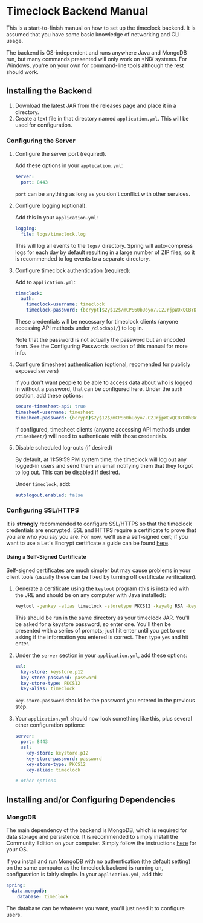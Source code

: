 # Timeclock Backend Manual

This is a start-to-finish manual on how to set up the timeclock backend. It is assumed that you have some basic knowledge of networking and CLI usage.

The backend is OS-independent and runs anywhere Java and MongoDB run, but many commands presented will only work on *NIX systems. For Windows, you're on your own for command-line tools although the rest should work.

## Installing the Backend

1. Download the latest JAR from the releases page and place it in a directory.
2. Create a text file in that directory named `application.yml`. This will be used for configuration.

### Configuring the Server

1. Configure the server port (required).

    Add these options in your `application.yml`:

    ```yaml
    server:
      port: 8443
    ```
    `port` can be anything as long as you don't conflict with other services.

2. Configure logging (optional).

    Add this in your `application.yml`:

    ```yaml
    logging:
      file: logs/timeclock.log
    ```

    This will log all events to the `logs/` directory. Spring will auto-compress logs for each day by default resulting in a large number of ZIP files, so it is recommended to log events to a separate directory.

3. Configure timeclock authentication (required):

    Add to `application.yml`:

    ```yaml
    timeclock:
      auth:
        timeclock-username: timeclock
        timeclock-password: {bcrypt}$2y$12$/mCPS60bUoyo7.C2JrjpWOxQCBYDOhBW/Y2qAA0B2Wc8NCj5Trpgm
    ```

    These credentials will be necessary for timeclock clients (anyone accessing API methods under ``/clockapi/``) to log in.

    Note that the password is not actually the password but an encoded form. See the Configuring Passwords section of this manual for more info.

4. Configure timesheet authentication (optional, recomended for publicly exposed servers)

    If you don't want people to be able to access data about who is logged in without a password, that can be configured here. Under the `auth` section, add these options:

    ```yaml
    secure-timesheet-api: true
    timesheet-username: timesheet
    timesheet-password: {bcrypt}$2y$12$/mCPS60bUoyo7.C2JrjpWOxQCBYDOhBW/Y2qAA0B2Wc8NCj5Trpgm
    ```

    If configured, timesheet clients (anyone accessing API methods under `/timesheet/`) will need to authenticate with those credentials.

5. Disable scheduled log-outs (if desired)

    By default, at 11:59:59 PM system time, the timeclock will log out any logged-in users and send them an email notifying them that they forgot to log out. This can be disabled if desired.

    Under `timeclock`, add:

    ```yaml
    autologout.enabled: false
    ```

### Configuring SSL/HTTPS

It is **strongly** recommended to configure SSL/HTTPS so that the timeclock credentials are encrypted. SSL and HTTPS require a certificate to prove that you are who you say you are. For now, we'll use a self-signed cert; if you want to use a Let's Encrypt certificate a guide can be found [here](https://dzone.com/articles/spring-boot-secured-by-lets-encrypt).

#### Using a Self-Signed Certificate

Self-signed certificates are much simpler but may cause problems in your client tools (usually these can be fixed by turning off certificate verification). 

1. Generate a certificate using the `keytool` program (this is installed with the JRE and should be on any computer with Java installed):

   ```bash
   keytool -genkey -alias timeclock -storetype PKCS12 -keyalg RSA -keysize 2048 -keystore keystore.p12 -validity 3650
   ```

   This should be run in the same directory as your timeclock JAR. You'll be asked for a keystore password, so enter one. You'll then be presented with a series of prompts; just hit enter until you get to one asking if the information you entered is correct. Then type `yes` and hit enter.

1. Under the `server` section in your `application.yml`, add these options:

   ```yaml
   ssl:
     key-store: keystore.p12
     key-store-password: password
     key-store-type: PKCS12
     key-alias: timeclock
   ```

   `key-store-password` should be the password you entered in the previous step.

1. Your `application.yml` should now look something like this, plus several other configuration options:

   ```yaml
   server:
     port: 8443
     ssl:
       key-store: keystore.p12
       key-store-password: password
       key-store-type: PKCS12
       key-alias: timeclock
   
   # other options
   ```

## Installing and/or Configuring Dependencies

### MongoDB

The main dependency of the backend is MongoDB, which is required for data storage and persistence. It is recommended to simply install the Community Edition on your computer. Simply follow the instructions [here](https://docs.mongodb.com/manual/administration/install-community/) for your OS.

If you install and run MongoDB with no authentication (the default setting) on the same computer as the timeclock backend is running on, configuration is fairly simple. In your `application.yml`, add this:

```yaml
spring:
  data.mongodb:
    database: timeclock
```

The database can be whatever you want, you'll just need it to configure users.